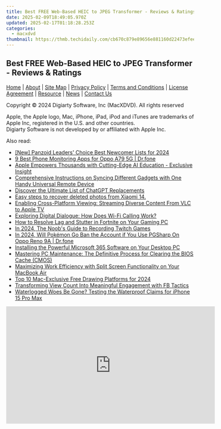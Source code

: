 ```yaml
---
title: Best FREE Web-Based HEIC to JPEG Transformer - Reviews & Ratings
date: 2025-02-09T18:49:05.970Z
updated: 2025-02-17T01:18:28.253Z
categories:
  - macxdvd
thumbnail: https://thmb.techidaily.com/cb670c879e89656e881160d22473efee38dda114df0401fe96c31b4cf2882857.jpg
---
```


## Best FREE Web-Based HEIC to JPEG Transformer - Reviews & Ratings

[Home](https://tools.techidaily.com/macxdvd/products/) | [About](https://tools.techidaily.com/macxdvd/products/) | [Site Map](https://tools.techidaily.com/macxdvd/products/) | [Privacy Policy](https://tools.techidaily.com/macxdvd/products/) | [Terms and Conditions](https://tools.techidaily.com/macxdvd/products/) | [License Agreement](https://tools.techidaily.com/macxdvd/products/) | [Resource](https://tools.techidaily.com/macxdvd/products/) | [News](https://tools.techidaily.com/macxdvd/products/) | [Contact Us](https://tools.techidaily.com/macxdvd/products/)

Copyright © 2024 Digiarty Software, Inc (MacXDVD). All rights reserved

Apple, the Apple logo, Mac, iPhone, iPad, iPod and iTunes are trademarks of Apple Inc, registered in the U.S. and other countries.  
Digiarty Software is not developed by or affiliated with Apple Inc.

<ins class="adsbygoogle"
     style="display:block"
     data-ad-format="autorelaxed"
     data-ad-client="ca-pub-7571918770474297"
     data-ad-slot="1223367746"></ins>

<ins class="adsbygoogle"
     style="display:block"
     data-ad-client="ca-pub-7571918770474297"
     data-ad-slot="8358498916"
     data-ad-format="auto"
     data-full-width-responsive="true"></ins>

<span class="atpl-alsoreadstyle">Also read:</span>
<div><ul>
<li><a href="https://vp-tips.techidaily.com/new-panzoid-leaders-choice-best-newcomer-lists-for-2024/"><u>[New] Panzoid Leaders' Choice Best Newcomer Lists for 2024</u></a></li>
<li><a href="https://android-location-track.techidaily.com/9-best-phone-monitoring-apps-for-oppo-a79-5g-drfone-by-drfone-virtual-android/"><u>9 Best Phone Monitoring Apps for Oppo A79 5G | Dr.fone</u></a></li>
<li><a href="https://tech-savvy.techidaily.com/apple-empowers-thousands-with-cutting-edge-ai-education-exclusive-insight/"><u>Apple Empowers Thousands with Cutting-Edge AI Education - Exclusive Insight</u></a></li>
<li><a href="https://techtrends.techidaily.com/comprehensive-instructions-on-syncing-different-gadgets-with-one-handy-universal-remote-device/"><u>Comprehensive Instructions on Syncing Different Gadgets with One Handy Universal Remote Device</u></a></li>
<li><a href="https://techtrends.techidaily.com/discover-the-ultimate-list-of-chatgpt-replacements/"><u>Discover the Ultimate List of ChatGPT Replacements</u></a></li>
<li><a href="https://phone-solutions.techidaily.com/easy-steps-to-recover-deleted-photos-from-xiaomi-14-by-fonelab-android-recover-photos/"><u>Easy steps to recover deleted photos from Xiaomi 14.</u></a></li>
<li><a href="https://techtrends.techidaily.com/enabling-cross-platform-viewing-streaming-diverse-content-from-vlc-to-apple-tv/"><u>Enabling Cross-Platform Viewing: Streaming Diverse Content From VLC to Apple TV</u></a></li>
<li><a href="https://techtrends.techidaily.com/exploring-digital-dialogue-how-does-wi-fi-calling-work/"><u>Exploring Digital Dialogue: How Does Wi-Fi Calling Work?</u></a></li>
<li><a href="https://win-blog.techidaily.com/how-to-resolve-lag-and-stutter-in-fortnite-on-your-gaming-pc/"><u>How to Resolve Lag and Stutter in Fortnite on Your Gaming PC</u></a></li>
<li><a href="https://desktop-recording.techidaily.com/in-2024-the-noobs-guide-to-recording-twitch-games/"><u>In 2024, The Noob's Guide to Recording Twitch Games</u></a></li>
<li><a href="https://android-pokemon-go.techidaily.com/in-2024-will-pokemon-go-ban-the-account-if-you-use-pgsharp-on-oppo-reno-9a-drfone-by-drfone-virtual-android/"><u>In 2024, Will Pokémon Go Ban the Account if You Use PGSharp On Oppo Reno 9A | Dr.fone</u></a></li>
<li><a href="https://techtrends.techidaily.com/installing-the-powerful-microsoft-365-software-on-your-desktop-pc/"><u>Installing the Powerful Microsoft 365 Software on Your Desktop PC</u></a></li>
<li><a href="https://techtrends.techidaily.com/mastering-pc-maintenance-the-definitive-process-for-clearing-the-bios-cache-cmos/"><u>Mastering PC Maintenance: The Definitive Process for Clearing the BIOS Cache (CMOS)</u></a></li>
<li><a href="https://techtrends.techidaily.com/maximizing-work-efficiency-with-split-screen-functionality-on-your-macbook-air/"><u>Maximizing Work Efficiency with Split Screen Functionality on Your MacBook Air</u></a></li>
<li><a href="https://article-knowledge.techidaily.com/top-10-mac-exclusive-free-drawing-platforms-for-2024/"><u>Top 10 Mac-Exclusive Free Drawing Platforms for 2024</u></a></li>
<li><a href="https://facebook.techidaily.com/transforming-view-count-into-meaningful-engagement-with-fb-tactics/"><u>Transforming View Count Into Meaningful Engagement with FB Tactics</u></a></li>
<li><a href="https://techtrends.techidaily.com/waterlogged-woes-be-gone-testing-the-waterproof-claims-for-iphone-15-pro-max/"><u>Waterlogged Woes Be Gone? Testing the Waterproof Claims for iPhone 15 Pro Max</u></a></li>
</ul></div>

<!-- affiliate ads begin -->
<iframe width="560" height="315" src="https://www.youtube.com/embed/wNhKhWc0wLc?si=1XLYV0sXV52Xc0lu" title="YouTube video player" frameborder="0" allow="accelerometer; autoplay; clipboard-write; encrypted-media; gyroscope; picture-in-picture; web-share" referrerpolicy="strict-origin-when-cross-origin" allowfullscreen></iframe>
<!-- affiliate ads end -->

